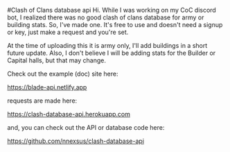 #Clash of Clans database api
Hi. While I was working on my CoC discord bot, I realized there was no good clash of clans database for army or building stats.
So, I've made one. It's free to use and doesn't need a signup or key, just make a request and you're set.

At the time of uploading this it is army only, I'll add buildings in a short future update.
Also, I don't believe I will be adding stats for the Builder or Capital halls, but that may change.


Check out the example (doc) site here:

https://blade-api.netlify.app



requests are made here:

https://clash-database-api.herokuapp.com



and, you can check out the API or database code here:

https://github.com/nnexsus/clash-database-api

